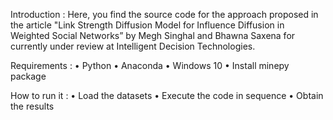 Introduction : Here, you find the source code for the approach proposed in the article "Link Strength Diffusion Model for Influence Diffusion in Weighted Social Networks” by Megh Singhal and Bhawna Saxena for currently under review at Intelligent Decision Technologies.

Requirements : • Python • Anaconda • Windows 10 • Install minepy package

How to run it : • Load the datasets • Execute the code in sequence • Obtain the results 
